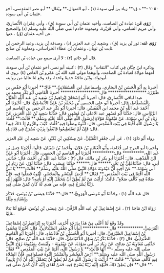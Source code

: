 ٢٠٥٠ -** د ق:** زياد بن أَبي سودة (١) ، أبو المنهال،** ويُقال:** أبو نصر المقدسي، أخو عثمان بْن أَبي سودة.

**رَوَى عَن:** عبادة بْن الصامت، وأخيه عثمان بْن أَبي سودة (ق) ، وأبي عِمْران الأَنْصارِيّ، وأبي مريم الشامي، وأبي هُرَيْرة، وميمونة خادم النبي صَلَّى اللَّهُ عليه وسلم (د) والصحيح عن أخيه عثمان (ق) ، عنها.

**رَوَى عَنه:** ثور بْن يزيد (ق) ، وسَعِيد بْن عبد العزيز (د) ، وصدقة بْن يزيد، وعبد الرحمن بْن ثابت بْن ثوبان، وعثمان بْن عطاء الخراساني، ومعاوية بْن صالح.

قال أبو حاتم (٢) : لا أرى سمع من عبادة بْن الصامت.

وذكره ابنُ حِبَّان فِي كتاب "الثقات" وَقَال (٣) : كنيته أبو نصر، أخو عثمان بْن أَبي سودة، أمهما مولاة لعبادة بْن الصامت، وأبوهما مولى لعَبد الله بْن عَمْرو بْن العاص (٤) .روى له أبودواد، وابْن مَاجَهْ حديثا واحدا، وقد وقع لنا عاليا من روايته.

أخبرنا بِهِ أَبُو الْحَسَنِ بْنُ البخاري، وإسماعيل ابن الْعَسْقَلانِيِّ،** قَالا:** أخبرنا أَبُو حَفْصٍ بن طَبَرْزَذَ،****************** قال:****************** أخبرنا الْقَاضِي أَبُو بَكْرٍ محمد بن عبدا لباقي الأَنْصارِيّ، قال: أخبرنا أَبُو إِسْحَاقَ إِبْرَاهِيمُ بْنُ سَعِيد بْنِ عَبد اللَّهِ الْحَبَّالُ بِالْفُسْطَاطِ، قال: أخبرنا أَبُو علي الحسين بْن مُحَمَّدِ بْنُ عَلِيٍّ الأَنْمَاطِيُّ، قال: أَخْبَرَنَا أَبُو أَحْمَدَ عَبد اللَّهِ بْنُ محمد ابن الْمُفَسِّرِ، قال: أخبرنا أَبُو بَكْرٍ عبد الرحمن بن القاسم ابن الرَّوَّاسِ، قال: حَدَّثَنَا أَبُو مُسْهِرٍ عبد الاعلى بْنُ مُسْهِرٍ، قال: حَدَّثَنَا سَعِيد بْنُ عَبْدِ الْعَزِيزِ، عَنْ زِيَادِ بْنِ أَبي سَوْدَةَ، عَنْ مَيْمُونَةَ مَوْلاةٍ لِرَسُولِ اللَّهِ صَلَّى اللَّهُ عَلَيْهِ وسَلَّمَ،** قَالَتْ:** قُلْتُ: يَا رَسُولَ اللَّهِ أَفْتِنَا فِي بَيْتِ الْمَقْدِسِ. قال: ائْتُوهُ وصَلُّوا فِيهِ"قُلْتُ: كَيْفَ والرُّومُ إِذْ ذَاكَ فِيهِ؟ قال: فَإِنْ لَمْ تَسْتَطِيعُوا فَابْعَثُوا بِزَيْتٍ يُسْرَجُ فِي قَنَادِيلِهِ.

رواه أَبُو دَاوُدَ (١) ، عَن أبي جَعْفَرٍ النُّفَيْلِيُّ، عَنْ مِسْكِينِ بْنِ بُكَيْرٍ، عَنْ سَعِيد بْنِ عَبْدِ العزيز.

وأخبرنا أبو الفرج ابن قُدَامَةَ، وأَبُو الْغَنَائِمِ بْنُ عَلانَ، وأَحْمَدُ بْنُ شَيْبَانَ، قَالُوا، أَخْبَرَنَا حنبل بْن عَبد الله،********** قال:********** أَخْبَرَنَا أبو القاسم بْن الحصين، قال: أَخْبَرَنَا أَبُو عَلِيِّ ابْنُ الْمُذْهِب، قال: أَخْبَرَنَا أبو بكر بْن مالك، قال (٢) : حَدَّثَنَا عَبد اللَّهِ بْن أَحْمَدَ، قال: حَدَّثني أبي، قال: حَدَّثَنَاعَلِيُّ بْنُ بَحْرٍ،****** قال:****** حَدَّثَنَا عِيسَى، قال: حَدَّثَنَا ثَوْرٌ، عَنْ زِيَادِ بْنِ أَبي سَوْدَةَ،** عَنْ أَخِيهِ أَنَّ مَيْمُونَةَ مَوْلاةِ النَّبِيِّ صَلَّى اللَّهُ عَلَيْهِ وسَلَّمَ** قَالَتْ:**** يَا نَبِيَّ اللَّهِ أَفْتِنَا فِي بَيْتِ الْمَقْدِسِ.** فَقَالَ:** أَرْضُ الْمَنْشَرِ والْمَحْشَرِ، ائْتُوهُ فَصَلُّوا فِيهِ، فَإِنَّ صَلاةً فِيهِ كَأَلْفِ صَلاةٍ". قَالَتْ: أَرَأَيْتَ مَنْ لَمْ يُطِقْ أَنْ يَتَحَمَّلَ إِلَيْهِ أَوْ يَأْتِيهِ؟ قال: فَلْيُهْدِ إِلَيْهِ زَيْتًا يُسْرَجُ فِيهِ، فإنه من هدى لَهُ كَانَ كَمَنْ صَلَّى فِيهِ.

قال عَبد اللَّهِ (١) : وحَدَّثَنَا أَبُو مُوسَى الْهَرَوِيُّ،** قال:** حَدَّثَنَا عِيسَى بْنُ يُونُسَ، فَذَكَرَ بِإِسْنَادِهِ مِثْلَهُ.

رَوَاهُ ابْنُ مَاجَهْ (٢) ، عَنْ إِسْمَاعِيلَ بْنِ عَبد اللَّهِ الرَّقِّيّ، عَنْ عِيسَى بْنِ يُونُسَ، فَوَقَعَ لَنَا بَدَلا عَالِيًا.

وقَدْ وقَعَ لَنَا أَعْلَى مِنْ هَذَا بِدَرَجَةٍ أُخْرَى، أَخْبَرَنَا بِهِ إِبْرَاهِيمُ بْنُ إِسْمَاعِيلَ الْقُرَشِيُّ،************ قال:************ أنبأنا أَبُو جَعْفَرٍ الصَّيْدَلانِيُّ، قال: أَخْبَرَنَا مَحْمُودُ بْنُ إِسْمَاعِيلَ الصَّيْرَفِيُّ، قال: أخبرنا أَبُو الْحُسَيْنِ بْنُ فَاذْشَاهِ، قال: أَخْبَرَنَا أَبُو الْقَاسِمِ الطَّبَرَانِيُّ، قال (٣) : حَدَّثَنَا بَكْرُ بْنُ سَهْلٍ الدُّمْيَاطِيُّ، قال: حَدَّثَنَا عَبد اللَّهِ بْنُ صَالِحٍ، قال: حَدَّثَنِي مُعَاوِيَةُ بْنُ صَالِحٍ، عَنْ زِيَادِ بْنِ أَبي سَوْدَةَ، عَنْ مَيْمُونَةَ - ولَيْسَتْ بِمَيْمُونَةَ زَوْجِ النَّبِيُّ صلى الله عليه وسلم -** أَنَّهَا قَالَتْ:** يَا رَسُولَ اللَّهِ، أَفْتِنَا عَنْ بَيْتِ الْمَقْدِسِ.** فَقَالَ رَسُول اللَّهِ صلى الله عليه وسَلَّمَ:** أَرْضُ الْمَحْشَرِ والْمَنْشَرً ائْتُوهُ فصلوافِيهِ، فَإِنَّ الصَّلاةَ فِيهِ كَأَلْفِ صَلاةٍ".** قَالَتْ:** أَرَأَيْتَ يَا رَسُولَ اللَّهِ مَنْ لَمْ يُطِقْ أَنْ يَتَحَمَّلَ إِلَيْهِ أَنْ (١) يَأْتِيهِ؟** قال:** فإن يُطِقْ ذَلِكَ فَلْيُهْدِ إِلَيْهِ زَيْتًا يُسْرَجُ فِيهِ، فَمَنْ أَهْدَى إِلَيْهِ كَانَ كَمَنْ صَلَّى فِيهِ.